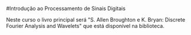 #Introdução ao Processamento de Sinais Digitais

Neste curso o livro principal será "S. Allen Broughton e K. Bryan: Discrete Fourier Analysis and Wavelets" que está disponível na biblioteca.

